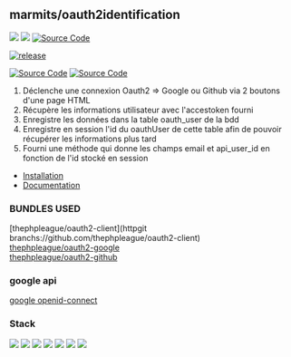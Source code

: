 ## marmits/oauth2identification
![](https://img.shields.io/badge/symfony-5.4-blue)
![](https://img.shields.io/badge/-Webpack-blue?style=flat&logo=webpack&logoColor=%23FFF)
[![Source Code](https://img.shields.io/badge/source-marmits/Oauth2Identification-blue.svg?style=flat-square)](https://github.com/marmits/Oauth2Identification)

[![release](https://img.shields.io/badge/Oauth2Identification-v1.0.1-blue)](https://github.com/marmits/Oauth2Identification/releases/tag/v1.0.1)

[![Source Code](https://img.shields.io/badge/Oauth2-red?logo=google&logoColor=f5f5f5)]()
[![Source Code](https://img.shields.io/badge/Oauth2-red?logo=github&logoColor=f5f5f5)]()

1. Déclenche une connexion Oauth2 => Google ou Github via 2 boutons d'une page HTML
2. Récupère les informations utilisateur avec l'accestoken fourni
3. Enregistre les données dans la table oauth_user de la bdd
4. Enregistre en session l'id du oauthUser de cette table afin de pouvoir récupérer les informations plus tard
5. Fourni une méthode qui donne les champs email et api_user_id en fonction de l'id stocké en session

- [Installation](INSTALL.md)
- [Documentation](DOC.md)

### BUNDLES USED

[thephpleague/oauth2-client](httpgit branchs://github.com/thephpleague/oauth2-client)    
[thephpleague/oauth2-google](https://github.com/thephpleague/oauth2-google)  
[thephpleague/oauth2-github](https://github.com/thephpleague/oauth2-github)  

### google api
[google openid-connect](https://developers.google.com/identity/protocols/oauth2/openid-connect#authenticationuriparameters)

### Stack
[![](https://img.shields.io/badge/Symfony-blue?logo=symfony&logoColor=f5f5f5)](#)
[![](https://img.shields.io/badge/JavaScript-blue?logo=javascript&logoColor=f5f5f5)](#)
[![](https://img.shields.io/badge/npm-blue?logo=npm&logoColor=f5f5f5)](#)
[![](https://img.shields.io/badge/jQuery-blue?logo=jquery&logoColor=f5f5f5)](#)
[![](https://img.shields.io/badge/Bootstrap-blue?logo=bootstrap&logoColor=f5f5f5)](#)
[![](https://img.shields.io/badge/Sass-blue?logo=sass&logoColor=f5f5f5)](#)
[![](https://img.shields.io/badge/FontAwesome-blue?logo=fontawesome&logoColor=f5f5f5)](#)

